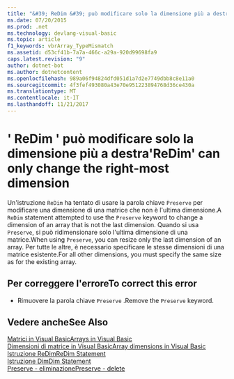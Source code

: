 ```yaml
---
title: "&#39; ReDim &#39; può modificare solo la dimensione più a destra"
ms.date: 07/20/2015
ms.prod: .net
ms.technology: devlang-visual-basic
ms.topic: article
f1_keywords: vbrArray_TypeMismatch
ms.assetid: d53cf41b-7a7a-466c-a29a-920d99698fa9
caps.latest.revision: "9"
author: dotnet-bot
ms.author: dotnetcontent
ms.openlocfilehash: 989a06f94824dfd051d1a7d2e7749dbb8c8e11a0
ms.sourcegitcommit: 4f3fef493080a43e70e951223894768d36ce430a
ms.translationtype: MT
ms.contentlocale: it-IT
ms.lasthandoff: 11/21/2017
---
```

# <a name="39redim39-can-only-change-the-right-most-dimension"></a><span data-ttu-id="f7bba-102">&#39; ReDim &#39; può modificare solo la dimensione più a destra</span><span class="sxs-lookup"><span data-stu-id="f7bba-102">&#39;ReDim&#39; can only change the right-most dimension</span></span>
<span data-ttu-id="f7bba-103">Un'istruzione `ReDim` ha tentato di usare la parola chiave `Preserve` per modificare una dimensione di una matrice che non è l'ultima dimensione.</span><span class="sxs-lookup"><span data-stu-id="f7bba-103">A `ReDim` statement attempted to use the `Preserve` keyword to change a dimension of an array that is not the last dimension.</span></span> <span data-ttu-id="f7bba-104">Quando si usa `Preserve`, si può ridimensionare solo l'ultima dimensione di una matrice.</span><span class="sxs-lookup"><span data-stu-id="f7bba-104">When using `Preserve`, you can resize only the last dimension of an array.</span></span> <span data-ttu-id="f7bba-105">Per tutte le altre, è necessario specificare le stesse dimensioni di una matrice esistente.</span><span class="sxs-lookup"><span data-stu-id="f7bba-105">For all other dimensions, you must specify the same size as for the existing array.</span></span>  
  
## <a name="to-correct-this-error"></a><span data-ttu-id="f7bba-106">Per correggere l'errore</span><span class="sxs-lookup"><span data-stu-id="f7bba-106">To correct this error</span></span>  
  
-   <span data-ttu-id="f7bba-107">Rimuovere la parola chiave `Preserve` .</span><span class="sxs-lookup"><span data-stu-id="f7bba-107">Remove the `Preserve` keyword.</span></span>  
  
## <a name="see-also"></a><span data-ttu-id="f7bba-108">Vedere anche</span><span class="sxs-lookup"><span data-stu-id="f7bba-108">See Also</span></span>  
 [<span data-ttu-id="f7bba-109">Matrici in Visual Basic</span><span class="sxs-lookup"><span data-stu-id="f7bba-109">Arrays in Visual Basic</span></span>](~/docs/visual-basic/programming-guide/language-features/arrays/index.md)  
 [<span data-ttu-id="f7bba-110">Dimensioni di matrice in Visual Basic</span><span class="sxs-lookup"><span data-stu-id="f7bba-110">Array dimensions in Visual Basic</span></span>](~/docs/visual-basic/programming-guide/language-features/arrays/array-dimensions.md)  
 [<span data-ttu-id="f7bba-111">Istruzione ReDim</span><span class="sxs-lookup"><span data-stu-id="f7bba-111">ReDim Statement</span></span>](../../visual-basic/language-reference/statements/redim-statement.md)  
 [<span data-ttu-id="f7bba-112">Istruzione Dim</span><span class="sxs-lookup"><span data-stu-id="f7bba-112">Dim Statement</span></span>](../../visual-basic/language-reference/statements/dim-statement.md)  
 [<span data-ttu-id="f7bba-113">Preserve - eliminazione</span><span class="sxs-lookup"><span data-stu-id="f7bba-113">Preserve - delete</span></span>](http://msdn.microsoft.com/en-us/91badeab-b4e0-48b6-92c9-9f0c8f995d81)
